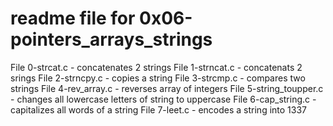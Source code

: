 # readme file for 0x06-pointers_arrays_strings

File 0-strcat.c - concatenates 2 strings
File 1-strncat.c - concatenats 2 srings
File 2-strncpy.c - copies a string
File 3-strcmp.c - compares two strings
File 4-rev_array.c - reverses array of integers
File 5-string_toupper.c - changes all lowercase letters of string to uppercase
File 6-cap_string.c - capitalizes all words of a string
File 7-leet.c - encodes a string into 1337
